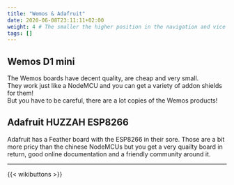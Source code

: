 ```yaml
---
title: "Wemos & Adafruit"
date: 2020-06-08T23:11:11+02:00
weight: 4 # The smaller the higher position in the navigation and vice versa
tags: []
---
```

## Wemos D1 mini
The Wemos boards have decent quality, are cheap and very small.  
They work just like a NodeMCU and you can get a variety of addon shields for them!  
But you have to be careful, there are a lot copies of the Wemos products!  

## Adafruit HUZZAH ESP8266
Adafruit has a Feather board with the ESP8266 in their sore. Those are a bit more pricy than the chinese NodeMCUs but you get a very quailty board in return, good online documentation and a friendly community around it.  

---

{{< wikibuttons >}}